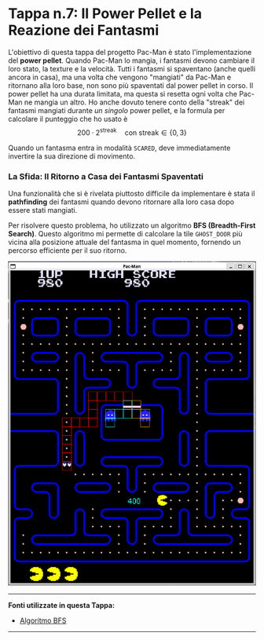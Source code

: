 # Tappa n.7: Il Power Pellet e la Reazione dei Fantasmi

L'obiettivo di questa tappa del progetto Pac-Man è stato l'implementazione del **power pellet**. Quando Pac-Man lo mangia, i fantasmi devono cambiare il loro stato, la texture e la velocità. Tutti i fantasmi si spaventano (anche quelli ancora in casa), ma una volta che vengono "mangiati" da Pac-Man e ritornano alla loro base, non sono più spaventati dal power pellet in corso. Il power pellet ha una durata limitata, ma questa si resetta ogni volta che Pac-Man ne mangia un altro. Ho anche dovuto tenere conto della "streak" dei fantasmi mangiati durante *un singolo* power pellet, e la formula per calcolare il punteggio che ho usato è $$200\cdot 2^{\text{streak}} \quad \text{con streak}\in\{0,3\}$$

Quando un fantasma entra in modalità `SCARED`, deve immediatamente invertire la sua direzione di movimento.

### La Sfida: Il Ritorno a Casa dei Fantasmi Spaventati

Una funzionalità che si è rivelata piuttosto difficile da implementare è stata il **pathfinding** dei fantasmi quando devono ritornare alla loro casa dopo essere stati mangiati.

Per risolvere questo problema, ho utilizzato un algoritmo **BFS (Breadth-First Search)**. Questo algoritmo mi permette di calcolare la tile `GHOST_DOOR` più vicina alla posizione attuale del fantasma in quel momento, fornendo un percorso efficiente per il suo ritorno.

![Demo con i power pellet e i fantasmi spaventati](images/demo.png)

---
**Fonti utilizzate in questa Tappa:**
* [Algoritmo BFS](https://medium.com/@RobuRishabh/classic-graph-algorithms-c-9773f2841f2e)
---
